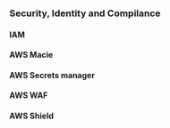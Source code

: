### Security, Identity and Compilance


#### IAM


#### AWS Macie


#### AWS Secrets manager


#### AWS WAF


#### AWS Shield
